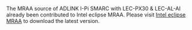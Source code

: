  The MRAA source of ADLINK I-Pi SMARC with LEC-PX30 & LEC-AL-AI already been contributed to Intel eclipse MRAA. Please visit [Intel eclipse MRAA](https://github.com/eclipse/mraa) to download the latest version.
